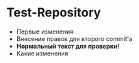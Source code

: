 # Test-Repository
* Первые изменения
* Внесение правок для второго commit'a
* **Нормальный текст для проверки!**
* Какие изменения